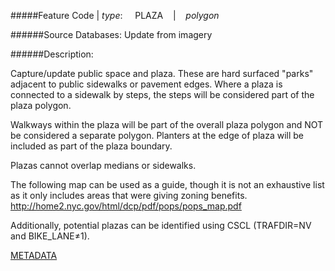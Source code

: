 #####Feature Code | *type*:&nbsp;&nbsp;&nbsp;&nbsp;&nbsp;PLAZA&nbsp;&nbsp;&nbsp; | &nbsp;&nbsp;&nbsp;*polygon*

######Source Databases: Update from imagery

######Description:

Capture/update public space and plaza. These are hard surfaced "parks" adjacent to public sidewalks or pavement edges. Where a plaza is connected to a sidewalk by steps, the steps will be considered part of the plaza polygon.

Walkways within the plaza will be part of the overall plaza polygon and NOT be considered a separate
polygon. Planters at the edge of plaza will be included as part of the plaza boundary.

Plazas cannot overlap medians or sidewalks.

The following map can be used as a guide, though it is not an exhaustive list as it only includes areas that were giving zoning benefits. http://home2.nyc.gov/html/dcp/pdf/pops/pops_map.pdf

Additionally, potential plazas can be identified using CSCL (TRAFDIR=NV and BIKE_LANE≠1).

[METADATA](Metadata_Files/PLAZA_metadata.html)
